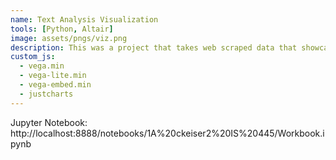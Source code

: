 ```yaml
---
name: Text Analysis Visualization
tools: [Python, Altair]
image: assets/pngs/viz.png
description: This was a project that takes web scraped data that showcases the citations from multiple youtube video essays. The goal is to produced a striking visualization of the topics discussed the most in these videos.
custom_js:
  - vega.min
  - vega-lite.min
  - vega-embed.min
  - justcharts
---
```


Jupyter Notebook: http://localhost:8888/notebooks/1A%20ckeiser2%20IS%20445/Workbook.ipynb

<vegachart schema-url="{{ site.baseurl }}/assets/json/cars.json" style="width: 100%"></vegachart>